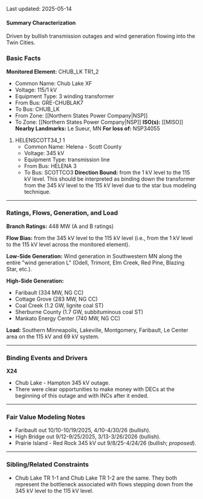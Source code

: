 Last updated: 2025-05-14
#### Summary Characterization
Driven by bullish transmission outages and wind generation flowing into the Twin Cities.

### Basic Facts
**Monitored Element:** CHUB_LK TR1_2
- Common Name: Chub Lake XF
- Voltage: 115/1 kV
- Equipment Type: 3 winding transformer
- From Bus: GRE-CHUBLAK7
- To Bus: CHUB_LK
- From Zone: [[Northern States Power Company|NSP]]
- To Zone: [[Northern States Power Company|NSP]]
**ISO(s):** [[MISO]]
**Nearby Landmarks:** Le Sueur, MN
**For loss of:** NSP34055
1. HELENSCOTT34_1 1
    - Common Name: Helena - Scott County
    - Voltage: 345 kV
	- Equipment Type: transmission line
    - From Bus: HELENA 3
    - To Bus: SCOTTCO3
**Direction Bound:** from the 1 kV level to the 115 kV level. This should be interpreted as binding down the transformer from the 345 kV level to the 115 kV level due to the star bus modeling technique.

---
### Ratings, Flows, Generation, and Load
**Branch Ratings:** 448 MW (A and B ratings)

**Flow Bias:** from the 345 kV level to the 115 kV level (i.e., from the 1 kV level to the 115 kV level across the monitored element).

**Low-Side Generation:** Wind generation in Southwestern MN along the entire "wind generation L" (Odell, Trimont, Elm Creek, Red Pine, Blazing Star, etc.).

**High-Side Generation:**
- Faribault (334 MW, NG CC)
- Cottage Grove (283 MW, NG CC)
- Coal Creek (1.2 GW, lignite coal ST)
- Sherburne County (1.7 GW, subbituminous coal ST)
- Mankato Energy Center (740 MW, NG CC)

**Load:** Southern Minneapolis, Lakeville, Montgomery, Faribault, Le Center area on the 115 kV and 69 kV system.

---
### Binding Events and Drivers
**X24**
- Chub Lake - Hampton 345 kV outage.
- There were clear opportunities to make money with DECs at the beginning of this outage and with INCs after it ended.

---
### Fair Value Modeling Notes
- Faribault out 10/10-10/19/2025, 4/10-4/30/26 (bullish).
- High Bridge out 9/12-9/25/2025, 3/13-3/26/2026 (bullish).
- Prairie Island - Red Rock 345 kV out 9/8/25-4/24/26 (bullish; *proposed*).

---
### Sibling/Related Constraints
- Chub Lake TR 1-1 and Chub Lake TR 1-2 are the same. They both represent the bottleneck associated with flows stepping down from the 345 kV level to the 115 kV level.